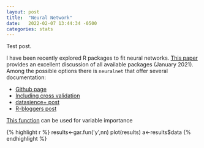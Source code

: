 ```yaml
---
layout: post
title:  "Neural Network"
date:   2022-02-07 13:44:34 -0500
categories: stats
---
```

Test post.

I have been recently explored R packages to fit neural networks. [This paper](https://www.inmodelia.com/exemples/2021-0103-RJournal-SM-AV-CD-PK-JN.pdf) provides an excellent discussion of all available packages (January 2021).
Among the possible options there is `neuralnet` that offer several documentation:
- [Github page](https://github.com/bips-hb/neuralnet)
- [Including cross validation](https://www.analyticsvidhya.com/blog/2017/09/creating-visualizing-neural-network-in-r/)
- [datasience+ post](https://datascienceplus.com/neuralnet-train-and-test-neural-networks-using-r/)
- [R-bloggers post](https://www.r-bloggers.com/2015/09/fitting-a-neural-network-in-r-neuralnet-package/)
 
[This function](https://www.r-bloggers.com/2013/08/variable-importance-in-neural-networks/)
 can be used for variable importance

{% highlight r %}
results<-gar.fun('y',nn)
plot(results)
a<-results$data
{% endhighlight %}
